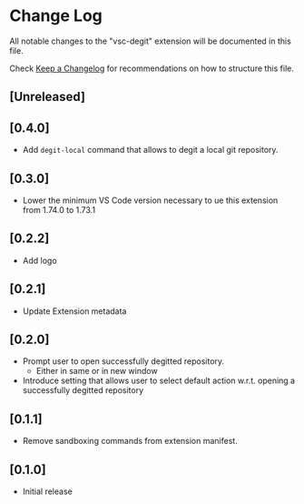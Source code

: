 # Change Log

All notable changes to the "vsc-degit" extension will be documented in this file.

Check [Keep a Changelog](http://keepachangelog.com/) for recommendations on how to structure this file.

## [Unreleased]

## [0.4.0]

- Add `degit-local` command that allows to degit a local git repository.

## [0.3.0]

- Lower the minimum VS Code version necessary to ue this extension from 1.74.0 to 1.73.1

## [0.2.2]

- Add logo

## [0.2.1]

- Update Extension metadata

## [0.2.0]

- Prompt user to open successfully degitted repository.
  - Either in same or in new window
- Introduce setting that allows user to select default action w.r.t. opening a successfully degitted repository

## [0.1.1]

- Remove sandboxing commands from extension manifest.

## [0.1.0]

- Initial release
